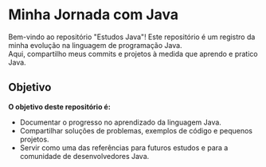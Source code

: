 <h1>Minha Jornada com Java</h1>
Bem-vindo ao repositório "Estudos Java"! Este repositório é um registro da minha evolução na linguagem de programação Java.</br> Aqui, compartilho meus commits e projetos à medida que aprendo e pratico Java.
</br>
<h2>Objetivo</h2>
<strong>O objetivo deste repositório é:</strong>
<ul>
<li>Documentar o progresso no aprendizado da linguagem Java.</li>
<li>Compartilhar soluções de problemas, exemplos de código e pequenos projetos.</li>
<li>Servir como uma das referências para futuros estudos e para a comunidade de desenvolvedores Java.</li>
</ul>
